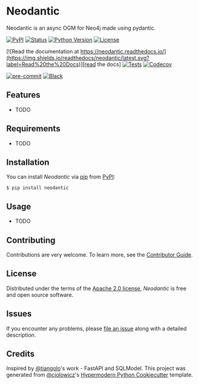 # Neodantic

Neodantic is an async OGM for Neo4j made using pydantic.

[![PyPI](https://img.shields.io/pypi/v/neodantic.svg)][pypi_]
[![Status](https://img.shields.io/pypi/status/neodantic.svg)][status]
[![Python Version](https://img.shields.io/pypi/pyversions/neodantic)][python version]
[![License](https://img.shields.io/pypi/l/neodantic)][license]

[![Read the documentation at https://neodantic.readthedocs.io/](https://img.shields.io/readthedocs/neodantic/latest.svg?label=Read%20the%20Docs)][read the docs]
[![Tests](https://github.com/dekoza/neodantic/workflows/Tests/badge.svg)][tests]
[![Codecov](https://codecov.io/gh/dekoza/neodantic/branch/main/graph/badge.svg)][codecov]

[![pre-commit](https://img.shields.io/badge/pre--commit-enabled-brightgreen?logo=pre-commit&logoColor=white)][pre-commit]
[![Black](https://img.shields.io/badge/code%20style-black-000000.svg)][black]

[pypi_]: https://pypi.org/project/neodantic/
[status]: https://pypi.org/project/neodantic/
[python version]: https://pypi.org/project/neodantic
[read the docs]: https://neodantic.readthedocs.io/
[tests]: https://github.com/dekoza/neodantic/actions?workflow=Tests
[codecov]: https://app.codecov.io/gh/dekoza/neodantic
[pre-commit]: https://github.com/pre-commit/pre-commit
[black]: https://github.com/psf/black

## Features

- TODO

## Requirements

- TODO

## Installation

You can install _Neodantic_ via [pip] from [PyPI]:

```console
$ pip install neodantic
```

## Usage

- TODO

## Contributing

Contributions are very welcome.
To learn more, see the [Contributor Guide].

## License

Distributed under the terms of the [Apache 2.0 license][license],
_Neodantic_ is free and open source software.

## Issues

If you encounter any problems,
please [file an issue] along with a detailed description.

## Credits

Inspired by [@tiangolo]'s work - FastAPI and SQLModel.
This project was generated from [@cjolowicz]'s [Hypermodern Python Cookiecutter] template.

[@tiangolo]: https://github.com/tiangolo
[@cjolowicz]: https://github.com/cjolowicz
[pypi]: https://pypi.org/
[hypermodern python cookiecutter]: https://github.com/cjolowicz/cookiecutter-hypermodern-python
[file an issue]: https://github.com/dekoza/neodantic/issues
[pip]: https://pip.pypa.io/

<!-- github-only -->

[license]: https://github.com/dekoza/neodantic/blob/main/LICENSE
[contributor guide]: https://github.com/dekoza/neodantic/blob/main/CONTRIBUTING.md
[command-line reference]: https://neodantic.readthedocs.io/en/latest/usage.html

